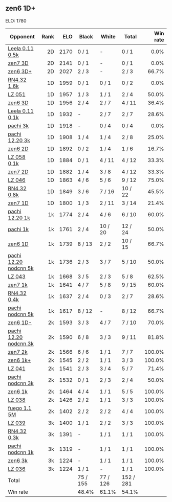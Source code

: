 ## zen6 1D+ ##

ELO: 1780

Opponent | Rank | ELO | Black | White | Total | Win rate
---------|-----:|----:|-------|-------|-------|-------:
[Leela 0.11 0.5k](Leela%200.11%200.5k.md) | 2D | 2170 | 0 / 1 | - | 0 / 1 | 0.0%
[zen7 3D](zen7%203D.md) | 2D | 2141 | 0 / 1 | - | 0 / 1 | 0.0%
[zen6 3D+](zen6%203D+.md) | 2D | 2027 | 2 / 3 | - | 2 / 3 | 66.7%
[RN4.32 1.6k](RN4.32%201.6k.md) | 1D | 1959 | 0 / 1 | 0 / 1 | 0 / 2 | 0.0%
[LZ 051](LZ%20051.md) | 1D | 1957 | 1 / 3 | 1 / 1 | 2 / 4 | 50.0%
[zen6 3D](zen6%203D.md) | 1D | 1956 | 2 / 4 | 2 / 7 | 4 / 11 | 36.4%
[Leela 0.11 0.1k](Leela%200.11%200.1k.md) | 1D | 1932 | - | 2 / 7 | 2 / 7 | 28.6%
[pachi 3k](pachi%203k.md) | 1D | 1918 | - | 0 / 4 | 0 / 4 | 0.0%
[pachi 12.20 3k](pachi%2012.20%203k.md) | 1D | 1908 | 1 / 4 | 1 / 4 | 2 / 8 | 25.0%
[zen6 2D](zen6%202D.md) | 1D | 1892 | 0 / 2 | 1 / 4 | 1 / 6 | 16.7%
[LZ 058 0.1k](LZ%20058%200.1k.md) | 1D | 1884 | 0 / 1 | 4 / 11 | 4 / 12 | 33.3%
[zen7 2D](zen7%202D.md) | 1D | 1882 | 1 / 4 | 3 / 8 | 4 / 12 | 33.3%
[LZ 046](LZ%20046.md) | 1D | 1863 | 4 / 6 | 5 / 6 | 9 / 12 | 75.0%
[RN4.32 0.8k](RN4.32%200.8k.md) | 1D | 1849 | 3 / 6 | 7 / 16 | 10 / 22 | 45.5%
[zen7 1D](zen7%201D.md) | 1D | 1800 | 1 / 3 | 2 / 11 | 3 / 14 | 21.4%
[pachi 12.20 1k](pachi%2012.20%201k.md) | 1k | 1774 | 2 / 4 | 4 / 6 | 6 / 10 | 60.0%
[pachi 1k](pachi%201k.md) | 1k | 1761 | 2 / 4 | 10 / 20 | 12 / 24 | 50.0%
[zen6 1D](zen6%201D.md) | 1k | 1739 | 8 / 13 | 2 / 2 | 10 / 15 | 66.7%
[pachi 12.20 nodcnn 5k](pachi%2012.20%20nodcnn%205k.md) | 1k | 1736 | 2 / 3 | 3 / 7 | 5 / 10 | 50.0%
[LZ 043](LZ%20043.md) | 1k | 1668 | 3 / 5 | 2 / 3 | 5 / 8 | 62.5%
[zen7 1k](zen7%201k.md) | 1k | 1641 | 4 / 7 | 5 / 8 | 9 / 15 | 60.0%
[RN4.32 0.4k](RN4.32%200.4k.md) | 1k | 1637 | 2 / 4 | 0 / 3 | 2 / 7 | 28.6%
[pachi nodcnn 5k](pachi%20nodcnn%205k.md) | 1k | 1617 | 8 / 12 | - | 8 / 12 | 66.7%
[zen6 1D-](zen6%201D-.md) | 2k | 1593 | 3 / 3 | 4 / 7 | 7 / 10 | 70.0%
[pachi 12.20 nodcnn 3k](pachi%2012.20%20nodcnn%203k.md) | 2k | 1590 | 6 / 8 | 3 / 3 | 9 / 11 | 81.8%
[zen7 2k](zen7%202k.md) | 2k | 1566 | 6 / 6 | 1 / 1 | 7 / 7 | 100.0%
[zen6 1k+](zen6%201k+.md) | 2k | 1545 | 2 / 2 | 1 / 1 | 3 / 3 | 100.0%
[LZ 041](LZ%20041.md) | 2k | 1541 | 2 / 3 | 3 / 4 | 5 / 7 | 71.4%
[pachi nodcnn 3k](pachi%20nodcnn%203k.md) | 2k | 1532 | 0 / 1 | 2 / 3 | 2 / 4 | 50.0%
[zen6 1k](zen6%201k.md) | 2k | 1464 | 4 / 4 | 1 / 1 | 5 / 5 | 100.0%
[LZ 038](LZ%20038.md) | 2k | 1426 | 2 / 2 | 1 / 1 | 3 / 3 | 100.0%
[fuego 1.1 5M](fuego%201.1%205M.md) | 2k | 1402 | 2 / 2 | 2 / 2 | 4 / 4 | 100.0%
[LZ 039](LZ%20039.md) | 3k | 1400 | 1 / 1 | 2 / 2 | 3 / 3 | 100.0%
[RN4.32 0.3k](RN4.32%200.3k.md) | 3k | 1391 | - | 1 / 1 | 1 / 1 | 100.0%
[pachi nodcnn 1k](pachi%20nodcnn%201k.md) | 3k | 1319 | - | 1 / 1 | 1 / 1 | 100.0%
[zen6 3k](zen6%203k.md) | 3k | 1224 | - | 1 / 1 | 1 / 1 | 100.0%
[LZ 036](LZ%20036.md) | 3k | 1224 | 1 / 1 | - | 1 / 1 | 100.0%
Total | | | 75 / 155 | 77 / 126 | 152 / 281 | 
Win rate| | | 48.4% | 61.1% | 54.1% | 
